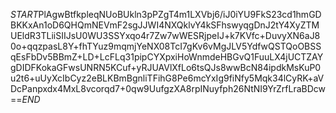 $START$PlAgwBtfkpleqNUoBUkln3pPZgT4m1LXVbj6/iJ0iYU9FkS23cd1hmGDBKKxAn1oD6QHQmNEVmF2sgJJWI4NXQklvY4kSFhswyqgDnJ2tY4XyZTMUEldR3TLiiSIIJsU0WU3SSYxqo4r7Zw7wWESRjpeIJ+k7KVfc+DuvyXN6aJ80o+qqzpasL8Y+fhTYuz9mqmjYeNX08TcI7gKv6vMgJLV5YdfwQSTQoOBSSqEsFbDv5BBmZ+LD+LcFLq31pipCYXpxiHoWnmdeHBGvQ1FuuLX4jUCTZAYgDIDFKokaGFwsUNRN5KCuf+yRJUAVlXfLo6tsQJs8wwBcN84ipdkMsKuP0u2t6+uUyXcIbCyz2eBLKBmBgnliTFihG8Pe6mcYxIg9fiNfy5Mqk34lCyRK+aVDcPanpxdx4MxL8vcorqd7+0qw9UufgzXA8rpINuyfph26NtNI9YrZrfLraBDcw==$END$
